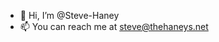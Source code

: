 - 👋 Hi, I’m @Steve-Haney
- 📫 You can reach me at steve@thehaneys.net

<!---
Steve-Haney/Steve-Haney is a ✨ special ✨ repository because its `README.md` (this file) appears on your GitHub profile.
You can click the Preview link to take a look at your changes.
--->
